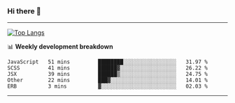 ### Hi there 👋

-------
[![Top Langs](https://github-readme-stats.vercel.app/api/top-langs/?username=ashish-r)](https://github.com/anuraghazra/github-readme-stats)

📊 **Weekly development breakdown**
<!--START_SECTION:waka-->
```text
JavaScript   51 mins         ████████░░░░░░░░░░░░░░░░░   31.97 % 
SCSS         41 mins         ██████▓░░░░░░░░░░░░░░░░░░   26.22 % 
JSX          39 mins         ██████▒░░░░░░░░░░░░░░░░░░   24.75 % 
Other        22 mins         ███▓░░░░░░░░░░░░░░░░░░░░░   14.01 % 
ERB          3 mins          ▓░░░░░░░░░░░░░░░░░░░░░░░░   02.03 % 
```
<!--END_SECTION:waka-->
-------

<!--
**ashish-r/ashish-r** is a ✨ _special_ ✨ repository because its `README.md` (this file) appears on your GitHub profile.

Here are some ideas to get you started:

- 🔭 I’m currently working on ...
- 🌱 I’m currently learning ...
- 👯 I’m looking to collaborate on ...
- 🤔 I’m looking for help with ...
- 💬 Ask me about ...
- 📫 How to reach me: ...
- 😄 Pronouns: ...
- ⚡ Fun fact: ...
-->
